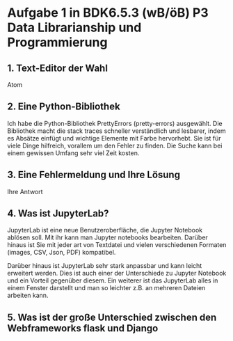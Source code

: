 # Aufgabe 1 in BDK6.5.3 (wB/öB) P3 Data Librarianship und Programmierung

## 1. Text-Editor der Wahl


Atom

## 2. Eine Python-Bibliothek

Ich habe die Python-Bibliothek PrettyErrors (pretty-errors) ausgewählt. Die Bibliothek macht die stack traces schneller verständlich und lesbarer, indem  es Absätze einfügt und wichtige Elemente mit Farbe hervorhebt. Sie ist für viele Dinge hilfreich, vorallem um den Fehler zu finden. Die Suche kann bei einem gewissen Umfang sehr viel Zeit kosten.

## 3. Eine Fehlermeldung und Ihre Lösung
Ihre Antwort

## 4. Was ist JupyterLab?

JupyterLab ist eine neue Benutzeroberfläche, die Jupyter Notebook ablösen soll. Mit ihr kann man Jupyter notebooks bearbeiten. Darüber hinaus ist Sie mit jeder art von Textdatei und vielen verschiedenen Formaten (images, CSV, Json, PDF) kompatibel.

Darüber hinaus ist JupyterLab sehr stark anpassbar und kann leicht erweitert werden. Dies ist auch einer der Unterschiede zu Jupyter Notebook und ein Vorteil gegenüber diesem. Ein weiterer ist das JupyterLab alles in einem Fenster darstellt und man so leichter  z.B. an mehreren Dateien arbeiten kann.


## 5. Was ist der große Unterschied zwischen den Webframeworks flask und Django
